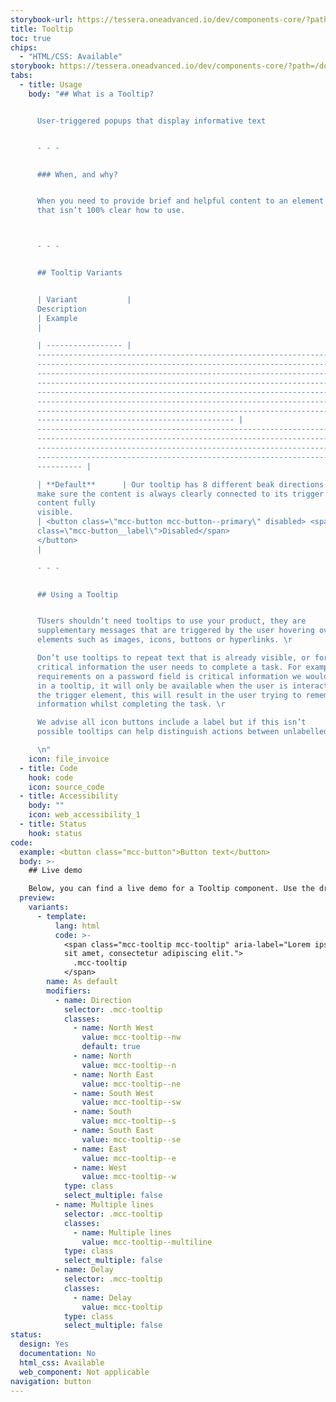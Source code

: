 ```yaml
---
storybook-url: https://tessera.oneadvanced.io/dev/components-core/?path=/docs/html-button--as-default
title: Tooltip
toc: true
chips:
  - "HTML/CSS: Available"
storybook: https://tessera.oneadvanced.io/dev/components-core/?path=/docs/html-tooltip--with-direction
tabs:
  - title: Usage
    body: "## What is a Tooltip?


      User-triggered popups that display informative text


      - - -


      ### When, and why?


      When you need to provide brief and helpful content to an element
      that isn’t 100% clear how to use.



      - - -


      ## Tooltip Variants


      | Variant           |
      Description                                                                                                                                                                                                                                                                                                                                                                                                                                                                                                                                                                 \
      | Example                                                                                                                                                                                                                                                                                                        \
      |

      | ----------------- |
      -------------------------------------------------------------------------\
      -------------------------------------------------------------------------\
      -------------------------------------------------------------------------\
      -------------------------------------------------------------------------\
      -------------------------------------------------------------------------\
      -------------------------------------------------------------------------\
      -------------------------------------------------------------------------\
      -------------------------------------------- |
      -------------------------------------------------------------------------\
      -------------------------------------------------------------------------\
      -------------------------------------------------------------------------\
      -------------------------------------------------------------------------\
      ---------- |

      | **Default**      | Our tooltip has 8 different beak directions to
      make sure the content is always clearly connected to its trigger and the
      content fully
      visible.                                                                                                                                                                                                                                                                                 \
      | <button class=\"mcc-button mcc-button--primary\" disabled> <span
      class=\"mcc-button__label\">Disabled</span>
      </button>                                                                                                                                                                                             \
      |

      - - -


      ## Using a Tooltip


      TUsers shouldn’t need tooltips to use your product, they are
      supplementary messages that are triggered by the user hovering over
      elements such as images, icons, buttons or hyperlinks. \r

      Don’t use tooltips to repeat text that is already visible, or for
      critical information the user needs to complete a task. For example
      requirements on a password field is critical information we wouldn’t put
      in a tooltip, it will only be available when the user is interacting with
      the trigger element, this will result in the user trying to remember the
      information whilst completing the task. \r

      We advise all icon buttons include a label but if this isn’t
      possible tooltips can help distinguish actions between unlabelled icons.\r

      \n"
    icon: file_invoice
  - title: Code
    hook: code
    icon: source_code
  - title: Accessibility
    body: ""
    icon: web_accessibility_1
  - title: Status
    hook: status
code:
  example: <button class="mcc-button">Button text</button>
  body: >-
    ## Live demo

    Below, you can find a live demo for a Tooltip component. Use the drop-down menus and radio buttons to view the different Tooltip Types and Variants.
  preview:
    variants:
      - template:
          lang: html
          code: >-
            <span class="mcc-tooltip mcc-tooltip" aria-label="Lorem ipsum dolor
            sit amet, consectetur adipiscing elit.">
              .mcc-tooltip
            </span>
        name: As default
        modifiers:
          - name: Direction
            selector: .mcc-tooltip
            classes:
              - name: North West
                value: mcc-tooltip--nw
                default: true
              - name: North
                value: mcc-tooltip--n
              - name: North East
                value: mcc-tooltip--ne
              - name: South West
                value: mcc-tooltip--sw
              - name: South
                value: mcc-tooltip--s
              - name: South East
                value: mcc-tooltip--se
              - name: East
                value: mcc-tooltip--e
              - name: West
                value: mcc-tooltip--w
            type: class
            select_multiple: false
          - name: Multiple lines
            selector: .mcc-tooltip
            classes:
              - name: Multiple lines
                value: mcc-tooltip--multiline
            type: class
            select_multiple: false
          - name: Delay
            selector: .mcc-tooltip
            classes:
              - name: Delay
                value: mcc-tooltip
            type: class
            select_multiple: false
status:
  design: Yes
  documentation: No
  html_css: Available
  web_component: Not applicable
navigation: button
---
```


